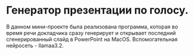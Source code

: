 # Генератор презентации по голосу.
В данном мини-проекте была реализована программа, которая во время речи докладчика сразу генерирует и открывает последний сгенерированный слайд в PowerPoint на MacOS. 
Вспомогательная нейросеть - llamaa3.2.
